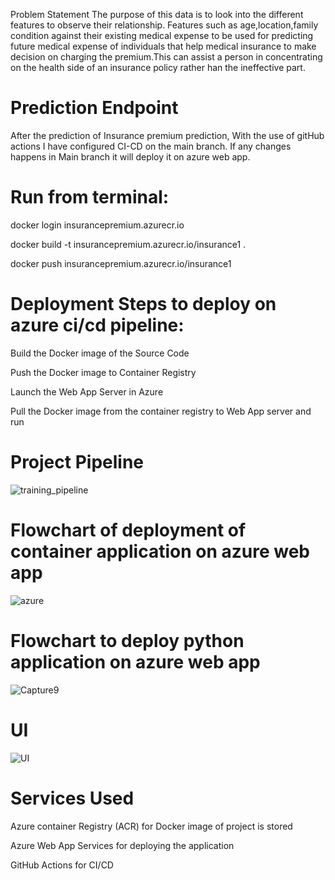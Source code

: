 Problem Statement
The purpose of this data is to look into the different features to observe their relationship. Features such as age,location,family condition against their existing medical expense to be used for predicting future medical expense of individuals that help medical insurance to make decision on charging the premium.This can assist a person in concentrating on the health side of an insurance policy rather han the ineffective part.

# Prediction Endpoint
After the prediction of Insurance premium prediction, With the use of gitHub actions I have configured CI-CD on the main branch. If any changes happens in Main branch it will deploy it on azure web app.

# Run from terminal:
docker login insurancepremium.azurecr.io

docker build -t insurancepremium.azurecr.io/insurance1 .

docker push insurancepremium.azurecr.io/insurance1

# Deployment Steps to deploy on azure ci/cd pipeline:
Build the Docker image of the Source Code

Push the Docker image to Container Registry

Launch the Web App Server in Azure

Pull the Docker image from the container registry to Web App server and run

# Project Pipeline

![training_pipeline](https://github.com/SiddharthTyagi119/EndtoEnd_Project-main/assets/52122171/f01d8373-b7fd-41b5-9cb4-f0967a2ad1e2)

# Flowchart of deployment of container application on azure web app
![azure](https://github.com/SiddharthTyagi119/EndtoEnd_Project-main/assets/52122171/05ac9fd7-f75e-4b3e-962a-1666e14d9b66)

# Flowchart to deploy python application on azure web app
![Capture9](https://github.com/SiddharthTyagi119/EndtoEnd_Project-main/assets/52122171/69b128b9-9d18-46b2-961a-b83f3728f1b5)

# UI
![UI](https://github.com/SiddharthTyagi119/EndtoEnd_Project-main/assets/52122171/5041d852-322c-4b12-b92e-4f3d61fe6633)


# Services Used 
Azure container Registry (ACR) for Docker image of project is stored

Azure Web App Services for deploying the application

GitHub Actions for CI/CD
